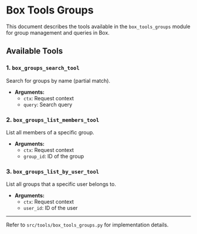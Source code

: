 # Box Tools Groups

This document describes the tools available in the `box_tools_groups` module for group management and queries in Box.

## Available Tools

### 1. `box_groups_search_tool`
Search for groups by name (partial match).
- **Arguments:**
  - `ctx`: Request context
  - `query`: Search query

### 2. `box_groups_list_members_tool`
List all members of a specific group.
- **Arguments:**
  - `ctx`: Request context
  - `group_id`: ID of the group

### 3. `box_groups_list_by_user_tool`
List all groups that a specific user belongs to.
- **Arguments:**
  - `ctx`: Request context
  - `user_id`: ID of the user

---

Refer to `src/tools/box_tools_groups.py` for implementation details.